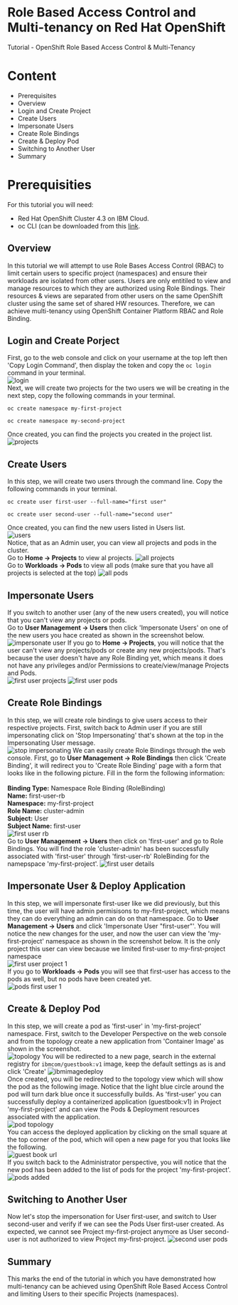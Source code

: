 # Role Based Access Control and Multi-tenancy on Red Hat OpenShift
Tutorial - OpenShift Role Based Access Control &amp; Multi-Tenancy

# Content
- Prerequisites
- Overview
- Login and Create Project
- Create Users
- Impersonate Users
- Create Role Bindings
- Create & Deploy Pod
- Switching to Another User
- Summary

# Prerequisities
For this tutorial you will need:<br>
- Red Hat OpenShift Cluster 4.3 on IBM Cloud.<br>
- oc CLI (can be downloaded from this <a href="https://mirror.openshift.com/pub/openshift-v4/clients/oc/4.3/">link</a>.<br>
## Overview
In this tutorial we will attempt to use Role Bases Access Control (RBAC) to limit certain users to specific project (namespaces) and ensure their workloads are isolated from other users. Users are only entitiled to view and manage resources to which they are authorized using Role Bindings. Their resources & views are separated from other users on the same OpenShift cluster using the same set of shared HW resources. Therefore, we can achieve multi-tenancy using OpenShift Container Platform RBAC and Role Binding.

## Login and Create Porject
First, go to the web console and click on your username at the top left then 'Copy Login Command', then display the token and copy the ```oc login``` command in your terminal.<br>
![login](https://user-images.githubusercontent.com/36239840/97104809-26821500-16d0-11eb-936e-c2b7fb914523.JPG)
<br>Next, we will create two projects for the two users we will be creating in the next step, copy the following commands in your terminal.<br>
```
oc create namespace my-first-project
```
```
oc create namespace my-second-project
```
Once created, you can find the projects you created in the project list.<br>
![projects](https://user-images.githubusercontent.com/36239840/97105004-84632c80-16d1-11eb-9689-64afe4e8679a.JPG)

## Create Users
In this step, we will create two users through the command line. Copy the following commands in your terminal.<br>
```
oc create user first-user --full-name="first user"
```
```
oc create user second-user --full-name="second user"
```
Once created, you can find the new users listed in Users list.<br>
![users](https://user-images.githubusercontent.com/36239840/97105173-7235be00-16d2-11eb-92a0-315f90abde85.JPG)
<br>
Notice, that as an Admin user, you can view all projects and pods in the cluster.<br> Go to <b>Home &#8594; Projects</b> to view al projects.
![all projects](https://user-images.githubusercontent.com/36239840/97105271-0738b700-16d3-11eb-86cd-267ea26c316b.JPG)
<br> Go to <b>Workloads &#8594; Pods</b> to view all pods (make sure that you have all projects is selected at the top)
![all pods](https://user-images.githubusercontent.com/36239840/97105447-271caa80-16d4-11eb-9a7c-418f444ec939.JPG)
<br>
## Impersonate Users
If you switch to another user (any of the new users created), you will notice that you can't view any projects or pods.<br>
Go to <b>User Management &#8594; Users</b> then click 'Impersonate Users' on one of the new users you hace created as shown in the screenshot below.
![impersonate user](https://user-images.githubusercontent.com/36239840/97105489-84b0f700-16d4-11eb-94cf-1c9a1fdf1566.JPG)
If you go to <b>Home &#8594; Projects</b>, you will notice that the user can't view any projects/pods or create any new projects/pods. That's because the user doesn't have any Role Binding yet, which means it does not have any privileges and/or Permissions to create/view/manage Projects and Pods.<br>
![first user projects](https://user-images.githubusercontent.com/36239840/97105506-9e523e80-16d4-11eb-9e68-6d53ee8e1c09.JPG)
![first user pods](https://user-images.githubusercontent.com/36239840/97105576-4e27ac00-16d5-11eb-8e2c-50921f432312.png)


## Create Role Bindings
In this step, we will create role bindings to give users access to their respective projects. First, switch back to Admin user if you are still impersonating click on 'Stop Impersonating' that's shown at the top in the Impersonating User message.<br>
![stop impersonating](https://user-images.githubusercontent.com/36239840/97105732-ad39f080-16d6-11eb-8751-dea4a7155e99.JPG)
We can easily create Role Bindings through the web console. First, go to  <b>User Management &#8594; Role Bindings</b> then click 'Create Binding', it will redirect you to 'Create Role Binding' page with a form that looks like in the following picture. Fill in the form the following information:<br><br>
<b>Binding Type:</b> Namespace Role Binding (RoleBinding)<br>
<b>Name:</b> first-user-rb<br>
<b>Namespace:</b> my-first-project<br>
<b>Role Name:</b> cluster-admin<br>
<b>Subject:</b> User<br>
<b>Subject Name:</b> first-user<br>
![first user rb](https://user-images.githubusercontent.com/36239840/97106206-a5c81680-16d9-11eb-8de0-e359dddfb825.JPG)
<br>Go to <b>User Management &#8594; Users</b> then click on 'first-user' and go to Role Bindings. You will find the role 'cluster-admin' has been successfully associated with 'first-user' through 'first-user-rb' RoleBinding for the namepspace 'my-first-project'.
![first user details](https://user-images.githubusercontent.com/36239840/97106556-df9a1c80-16db-11eb-9a80-ce1a55edc7d1.JPG)
## Impersonate User & Deploy Application
In this step, we will impersonate first-user like we did previously, but this time, the user will have admin permisisons to my-first-project, which means they can do everything an admin can do on that namespace. Go to <b>User Management &#8594; Users</b> and click 'Impersonate User "first-user"'. You will notice the new changes for the user, and now the user can view the 'my-first-project' namespace as shown in the screenshot below. It is the only project this user can view because we limited first-user to my-first-project namespace<br>
![first user project 1](https://user-images.githubusercontent.com/36239840/97106921-d6aa4a80-16dd-11eb-92d9-f80e4386d396.JPG)
<br>If you go to <b>Workloads &#8594; Pods</b> you will see that first-user has access to the pods as well, but no pods have been created yet.<br>
![pods first user 1](https://user-images.githubusercontent.com/36239840/97107127-4a008c00-16df-11eb-8a51-c0184c2ba031.JPG)

## Create & Deploy Pod
In this step, we will create a pod as 'first-user' in 'my-first-project' namespace. First, switch to the Developer Perspective on the web console and from the topology create a new application from 'Container Image' as shown in the screenshot.<br>
![topology](https://user-images.githubusercontent.com/36239840/97107189-b11e4080-16df-11eb-934d-8002722d31e0.JPG)
You will be redirected to a new page, search in the external registry for ```ibmcom/guestbook:v1``` image, keep the default settings as is and click 'Create'
![ibmimagedeploy](https://user-images.githubusercontent.com/36239840/97107249-00647100-16e0-11eb-9fea-7a1fc2cee04d.JPG)
<br>Once created, you will be redirected to the topology view which will show the pod as the following image. Notice that the light blue circle around the pod will turn dark blue once it successfully builds. As 'first-user' you can successfully deploy a containerized application (guestbook:v1) in Project 'my-first-project' and can view the Pods & Deployment resources associated with the application.<br>
![pod topology](https://user-images.githubusercontent.com/36239840/97107327-618c4480-16e0-11eb-9631-b556382fa513.JPG)
<br>You can access the deployed application by clicking on the small square at the top corner of the pod, which will open a new page for you that looks like the following.<br>
![guest book url](https://user-images.githubusercontent.com/36239840/97107463-263e4580-16e1-11eb-9091-7e6793bac6f8.JPG)
<br>If you switch back to the Administrator perspective, you will notice that the new pod has been added to the list of pods for the project 'my-first-project'.<br>
![pods added](https://user-images.githubusercontent.com/36239840/97107632-fe031680-16e1-11eb-87ab-63f00b50de1c.JPG)

## Switching to Another User
Now let's stop the impersonation for User first-user, and switch to User second-user and verify if we can see the Pods User first-user created.
As expected, we cannot see Project my-first-project anymore as User second-user is not authorized to view Project my-first-project.
![second user pods](https://user-images.githubusercontent.com/36239840/97107793-d496ba80-16e2-11eb-8ca8-71bf673a7b8d.JPG)

## Summary
This marks the end of the tutorial in which you have demonstrated how multi-tenancy can be achieved using OpenShift Role Based Access Control and limiting Users to their specific Projects (namespaces).
